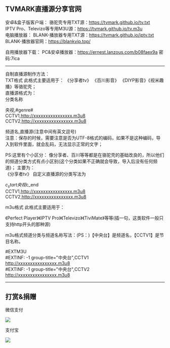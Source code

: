 TVMARK直播源分享官网
------------------------------------------------------------------------------------------------------------------------------------
安卓&盒子版客户端：
骆驼壳专用TXT源：https://tvmark.github.io/tv.txt                                    
IPTV Pro、Televizo等专用M3U源：https://tvmark.github.io/tv.m3u                         
电脑播放器：
BLANK-播放器专用TXT源：https://tvmark.github.io/iptv.txt                                    
BLANK-播放器官网：https://blankvip.top/                                                                               

自用播放器下载：
PC&安卓播放器：https://ernest.lanzous.com/b08faex9a
密码:7ica

------------------------------------------------------------------------------------------------------------------------------------

自制直播源制作方法：                                  
TXT格式
此格式主要适用于：
《分享者tv》 《百川影音》 《DIYP影音》《视米趣播》等骆驼壳；                                                
直播源格式为：                                                
分类名称                                                
                                                                                                                                                                     
央视,#genre#                                                                                                                                                                     
CCTV1,http://xxxxxxxxxxxxxxxx.m3u8                                                                                                                                               
CCTV2,http://xxxxxxxxxxxxxxxx.m3u8

频道名,直播源(注意中间有英文逗号)                                                
注意：保存的时候，需要注意是否为UTF-8格式的编码，如果不是这种编码，导入到软件里面，就会乱码，无法显示正常的文字；


PS:这里有个小区分：
像分享者、百川等等都是在骆驼壳的基础改良的，所以他们的频道分类方式有点小区别(这个分类如果不正确就会导致，导入后没有任何频道)；
主要为：                                                                                                
《分享者tv》 自定义直播源的分类写法为                                                

$c_start央视$c_end                                                                                                                                                           
CCTV1,http://xxxxxxxxxxxxxxxx.m3u8                                                                                                                                               
CCTV2,http://xxxxxxxxxxxxxxxx.m3u8                                                                                                 
                                                                                                 
m3u格式
此格式主要适用于：

《Perfect Player》《IPTV Pro》《Televizo》《TiviMate》等等(插一句，这类软件一般只支持http开头的那种源)

m3u格式频道分类与频道名称写法：(PS：)【中央台】是频道名，【CCTV1】是节目名称。

#EXTM3U                                                                                                                                                                         
#EXTINF: -1 group-title="中央台",CCTV1                                                                                                 
http://xxxxxxxxxxxxxxxx.m3u8                                                
#EXTINF: -1 group-title="中央台",CCTV2                                                
http://xxxxxxxxxxxxxxxx.m3u8                                                

------------------------------------------------------------------------------------------------------------------------------------

打赏&捐赠
------------------------------------------------------------------------------------------------------------------------------------
微信支付

<a href="https://sm.ms/image/PuldvBjEXVKr9Ut" target="_blank"><img src="https://i.loli.net/2021/01/02/PuldvBjEXVKr9Ut.png" ></a>

支付宝

<a href="https://sm.ms/image/cPVsho4CqLQjZiF" target="_blank"><img src="https://i.loli.net/2021/01/02/cPVsho4CqLQjZiF.jpg" ></a>
